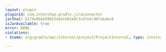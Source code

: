 ```yaml
---
layout: plugin
pluginId: com.intershop.gradle.jiraconnector
jarSha1: 6174e06be596534dafe81e0c3c47e4c98fa6abc0
isJarAvailable: true
error: NONE
violations:
- {name: org/gradle/api/internal/project/ProjectInternal, type: internal-api-usage}

---
```

